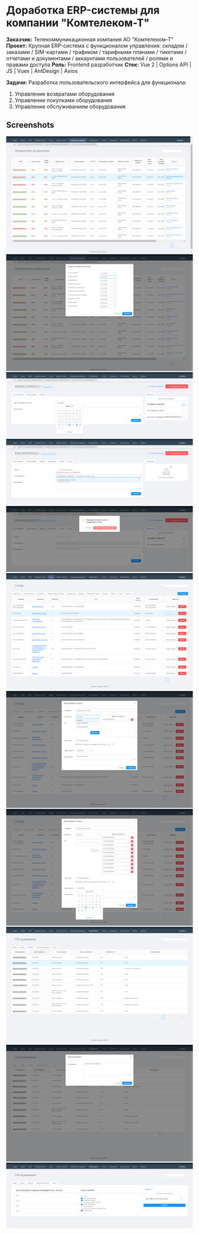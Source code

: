 # Доработка ERP-системы для компании "Комтелеком-Т"

**Заказчик:** Телекоммуникационная компания АО "Комтелеком-Т"
**Проект:** Крупная ERP-система с функционалом управления: складом / заказами / SIM-картами / трафиком / тарифными планами / тикетами / отчетами и документами / аккаунтами пользователей / ролями и правами доступа
**Роль:** Frontend разработчик
**Стек:** Vue 2 | Options API | JS | Vuex | AntDesign | Axios

**Задачи:**
Разработка пользовательского интерфейса для функционала:
1. Управление возвратами оборудования
2. Управление покупками оборудования
3. Управление обслуживанием оборудования

## Screenshots
![](screenshots/1.png)
![](screenshots/2.png)
![](screenshots/3.png)
![](screenshots/4.png)
![](screenshots/5.png)
![](screenshots/6.png)
![](screenshots/7.png)
![](screenshots/8.png)
![](screenshots/9.png)
![](screenshots/10.png)
![](screenshots/11.png)
